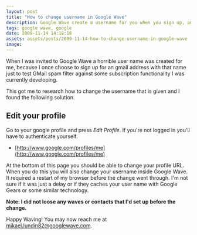 ```yaml
---
layout: post
title: "How to change username in Google Wave"
description: Google Wave create a username for you when you sign up, and sometimes you're nog happy with that. This is how you can change that username.
tags: google wave, google
date: 2009-11-14 14:18:18
assets: assets/posts/2009-11-14-how-to-change-username-in-google-wave
image: 
---
```


When I was invited to Google Wave a horrible user name was created for me, because I once choose to sign up for an gmail address with that name just to test GMail spam filter against some subscription functionality I was currently developing.

This got me to research how to change the username that is given and I found the following solution.

## Edit your profile

Go to your google profile and press _Edit Profile_. If you're not logged in you'll have to authenticate yourself.

* [http://www.google.com/profiles/me](http://www.google.com/profiles/me)

At the bottom of this page you should be able to change your profile URL. When you do this you will also change your username inside Google Wave. It required a restart of my browser before the change went through. I'm not sure if it was just a delay or if they caches your user name with Google Gears or some similar technology.

**Note: I did not loose any waves or contacts that I'd set up before the change.**

Happy Waving! You may now reach me at mikael.lundin82@googlewave.com.
